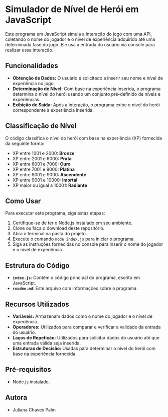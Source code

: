 # Simulador de Nível de Herói em JavaScript

Este programa em JavaScript simula a interação do jogo com uma API, coletando o nome do jogador e o nível de experiência adquirido até uma determinada fase do jogo. Ele usa a entrada do usuário via console para realizar essa interação.

## Funcionalidades

- **Obtenção de Dados:** O usuário é solicitado a inserir seu nome e nível de experiência no jogo.
- **Determinação de Nível:** Com base na experiência inserida, o programa determina o nível do herói usando um conjunto pré-definido de níveis e experiências.
- **Exibição de Saída:** Após a interação, o programa exibe o nível do herói correspondente à experiência inserida.

## Classificação de Nível

O código classifica o nível do herói com base na experiência (XP) fornecida da seguinte forma:

- XP entre 1001 e 2000: **Bronze**
- XP entre 2001 e 6000: **Prata**
- XP entre 6001 e 7000: **Ouro**
- XP entre 7001 e 8000: **Platina**
- XP entre 8001 e 9000: **Ascendente**
- XP entre 9001 e 10000: **Imortal**
- XP maior ou igual a 10001: **Radiante**

## Como Usar

Para executar este programa, siga estas etapas:

1. Certifique-se de ter o Node.js instalado em seu ambiente.
2. Clone ou faça o download deste repositório.
3. Abra o terminal na pasta do projeto.
4. Execute o comando `node index.js` para iniciar o programa.
5. Siga as instruções fornecidas no console para inserir o nome do jogador e o nível de experiência.

## Estrutura do Código

- **`index.js`**: Contém o código principal do programa, escrito em JavaScript.
- **`readme.md`**: Este arquivo com informações sobre o programa.

## Recursos Utilizados

- **Variáveis:** Armazenam dados como o nome do jogador e o nível de experiência.
- **Operadores:** Utilizados para comparar e verificar a validade da entrada do usuário.
- **Laços de Repetição:** Utilizados para solicitar dados do usuário até que uma entrada válida seja inserida.
- **Estruturas de Decisão:** Usadas para determinar o nível do herói com base na experiência fornecida.

## Pré-requisitos

- Node.js instalado.

## Autora

- Juliana Chaves Palm